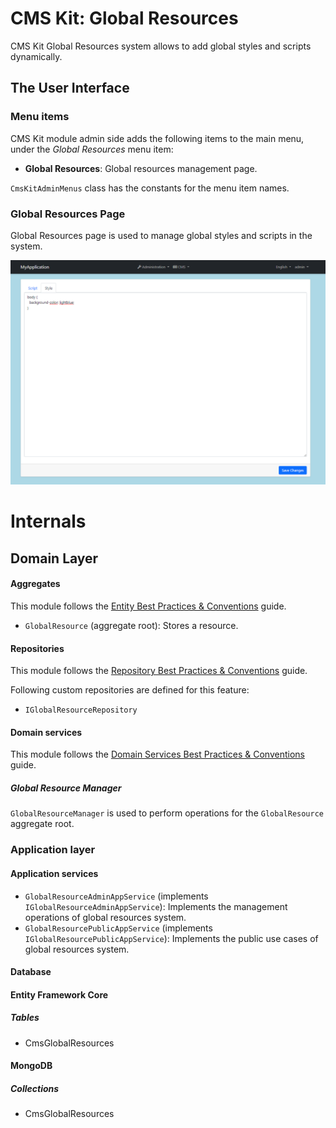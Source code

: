 # CMS Kit: Global Resources

CMS Kit Global Resources system allows to add global styles and scripts dynamically.

## The User Interface

### Menu items

CMS Kit module admin side adds the following items to the main menu, under the *Global Resources* menu item:

* **Global Resources**: Global resources management page.

`CmsKitAdminMenus` class has the constants for the menu item names.

### Global Resources Page

Global Resources page is used to manage global styles and scripts in the system.

![cms-kit-global-resources-page](../../images/cmskit-module-global-resources-page.png)

# Internals

## Domain Layer

#### Aggregates

This module follows the [Entity Best Practices & Conventions](https://docs.jellog.io/en/jellog/latest/Best-Practices/Entities) guide.

- `GlobalResource` (aggregate root): Stores a resource.

#### Repositories

This module follows the [Repository Best Practices & Conventions](https://docs.jellog.io/en/jellog/latest/Best-Practices/Repositories) guide.

Following custom repositories are defined for this feature:

- `IGlobalResourceRepository`

#### Domain services

This module follows the [Domain Services Best Practices & Conventions](https://docs.jellog.io/en/jellog/latest/Best-Practices/Domain-Services) guide.

##### Global Resource Manager

`GlobalResourceManager` is used to perform operations for the `GlobalResource` aggregate root.

### Application layer

#### Application services

- `GlobalResourceAdminAppService` (implements `IGlobalResourceAdminAppService`): Implements the management operations of global resources system.
- `GlobalResourcePublicAppService` (implements `IGlobalResourcePublicAppService`): Implements the public use cases of global resources system.

#### Database

#### Entity Framework Core

##### Tables

- CmsGlobalResources

#### MongoDB

##### Collections

- CmsGlobalResources